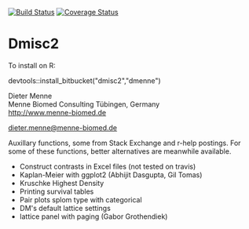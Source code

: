 [![Build Status](https://travis-ci.org/dmenne/dmisc2.svg?branch=master)](https://travis-ci.org/dmenne/dmisc2)
[![Coverage Status](https://coveralls.io/repos/dmenne/dmisc2/badge.svg?branch=master&service=github)](https://coveralls.io/github/dmenne/dmisc2?branch=master)


Dmisc2
===========================================

To install on R:

devtools::install_bitbucket("dmisc2","dmenne")


Dieter Menne   
Menne Biomed Consulting Tübingen, Germany    
http://www.menne-biomed.de   

dieter.menne@menne-biomed.de 

Auxillary functions, some from Stack Exchange and r-help postings.
For some of these functions, better alternatives are meanwhile available.

* Construct contrasts in Excel files (not tested on travis)
* Kaplan-Meier with ggplot2 (Abhijit Dasgupta, Gil Tomas)
* Kruschke Highest Density
* Printing survival tables
* Pair plots splom type with categorical
* DM's default lattice settings
* lattice panel with paging (Gabor Grothendiek)

